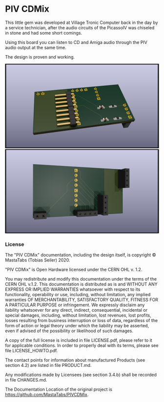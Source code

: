 # PIV CDMix

This little gem was developed at Village Tronic Computer back in the day by a service technician,
after the audio circuits of the PicassoIV was chiseled in stone and had some short comings.

Using this board you can listen to CD and Amiga audio through the PIV audio output at the same time.

The design is proven and working.

![Board Image front](/pix/PIV_CDMix1.png)
![Board Image back](/pix/PIV_CDMix2.png)

### License
The "PIV CDMix" documentation, including the design itself, is copyright © MastaTabs (Tobias Seiler) 2020.

"PIV CDMix" is Open Hardware licensed under the CERN OHL v. 1.2.

You may redistribute and modify this documentation under the terms of the CERN OHL v.1.2. This documentation is distributed as is and WITHOUT ANY EXPRESS OR IMPLIED WARRANTIES whatsoever with respect to its functionality, operability or use, including, without limitation, any implied warranties OF MERCHANTABILITY, SATISFACTORY QUALITY, FITNESS FOR A PARTICULAR PURPOSE or infringement. We expressly disclaim any liability whatsoever for any direct, indirect, consequential, incidental or special damages, including, without limitation, lost revenues, lost profits, losses resulting from business interruption or loss of data, regardless of the form of action or legal theory under which the liability may be asserted, even if advised of the possibility or likelihood of such damages.

A copy of the full license is included in file LICENSE.pdf, please refer to it for applicable conditions. In order to properly deal with its terms, please see file LICENSE_HOWTO.pdf.

The contact points for information about manufactured Products (see section 4.2) are listed in file PRODUCT.md.

Any modifications made by Licensees (see section 3.4.b) shall be recorded in file CHANGES.md.

The Documentation Location of the original project is https://github.com/MastaTabs/PIVCDMix.

